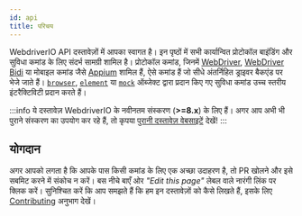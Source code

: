 ```yaml
---
id: api
title: परिचय
---
```


WebdriverIO API दस्तावेज़ों में आपका स्वागत है। इन पृष्ठों में सभी कार्यान्वित प्रोटोकॉल बाइंडिंग और सुविधा कमांड के लिए संदर्भ सामग्री शामिल है। प्रोटोकॉल कमांड, जिनमें [WebDriver](/docs/api/webdriver), [WebDriver Bidi](/docs/api/webdriverBidi) या मोबाइल कमांड जैसे [Appium](http://appium.io) शामिल हैं, ऐसे कमांड हैं जो सीधे अंतर्निहित ड्राइवर बैकएंड पर भेजे जाते हैं। [`browser`](/docs/api/browser), [`element`](/docs/api/element) या [`mock`](/docs/api/mock) ऑब्जेक्ट द्वारा प्रदान किए गए सुविधा कमांड उच्च स्तरीय इंटरैक्टिविटी प्रदान करते हैं।

:::info
ये दस्तावेज़ WebdriverIO के नवीनतम संस्करण (__>=8.x__) के लिए हैं। अगर आप अभी भी पुराने संस्करण का उपयोग कर रहे हैं, तो कृपया [पुरानी दस्तावेज़ वेबसाइटें](/versions) देखें!
:::

## योगदान

अगर आपको लगता है कि आपके पास किसी कमांड के लिए एक अच्छा उदाहरण है, तो PR खोलने और इसे सबमिट करने में संकोच न करें। बस नीचे बाएँ ओर _"Edit this page"_ लेबल वाले नारंगी लिंक पर क्लिक करें। सुनिश्चित करें कि आप समझते हैं कि हम इन दस्तावेज़ों को कैसे लिखते हैं, इसके लिए [Contributing](https://github.com/webdriverio/webdriverio/blob/main/CONTRIBUTING.md) अनुभाग देखें।